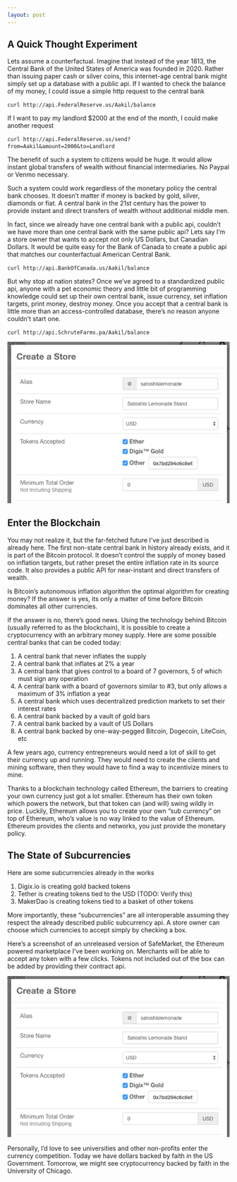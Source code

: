 ```yaml
---
layout: post
---
```


## A Quick Thought Experiment

Lets assume a counterfactual. Imagine that instead of the year 1813, the Central Bank of the United States of America was founded in 2020. Rather than issuing paper cash or silver coins, this internet-age central bank might simply set up a database with a public api. If I wanted to check the balance of my money, I could issue a simple http request to the central bank

    curl http://api.FederalReserve.us/Aakil/balance

If I want to pay my landlord $2000 at the end of the month, I could make another request

    curl http://api.FederalReserve.us/send?from=Aakil&amount=2000&to=Landlord

The benefit of such a system to citizens would be huge. It would allow instant global transfers of wealth without financial intermediaries. No Paypal or Venmo necessary.

Such a system could work regardless of the monetary policy the central bank chooses. It doesn’t matter if money is backed by gold, silver, diamonds or fiat. A central bank in the 21st century has the power to provide instant and direct transfers of wealth without additional middle men.

In fact, since we already have one central bank with a public api, couldn’t we have more than one central bank with the same public api? Lets say I’m a store owner that wants to accept not only US Dollars, but Canadian Dollars. It would be quite easy for the Bank of Canada to create a public api that matches our counterfactual American Central Bank.

    curl http://api.BankOfCanada.us/Aakil/balance

But why stop at nation states? Once we’ve agreed to a standardized public api, anyone with a pet economic theory and little bit of programming knowledge could set up their own central bank, issue currency, set inflation targets, print money, destroy money. Once you accept that a central bank is little more than an access-controlled database, there’s no reason anyone couldn't start one.

    curl http://api.SchruteFarms.pa/Aakil/balance

![Currency Competition in SafeMarket](/assets/images/currency/screenshot.png)

## Enter the Blockchain

You may not realize it, but the far-fetched future I’ve just described is already here. The first non-state central bank in history already exists, and it is part of the Bitcoin protocol. It doesn’t control the supply of money based on inflation targets, but rather preset the entire inflation rate in its source code. It also provides a public API for near-instant and direct transfers of wealth.

Is Bitcoin’s autonomous inflation algorithm the optimal algorithm for creating money? If the answer is yes, its only a matter of time before Bitcoin dominates all other currencies.

If the answer is no, there’s good news. Using the technology behind Bitcoin (usually referred to as the blockchain), it is possible to create a cryptocurrency with an arbitrary money supply. Here are some possible central banks that can be coded today:

1. A central bank that never inflates the supply
2. A central bank that inflates at 2% a year
3. A central bank that gives control to a board of 7 governors, 5 of which must sign any operation
4. A central bank with a board of governors similar to #3, but  only allows a maximum of 3% inflation a year
5. A central bank which uses decentralized prediction markets to set their interest rates
6. A central bank backed by a vault of gold bars
7. A central bank backed by a vault of US Dollars
7. A central bank backed by one-way-pegged Bitcoin, Dogecoin, LiteCoin, etc

A few years ago, currency entrepreneurs would need a lot of skill to get their currency up and running. They would need to create the clients and mining software, then they would have to find a way to incentivize miners to mine.

Thanks to a blockchain technology called Ethereum, the barriers to creating your own currency just got a lot smaller. Ethereum has their own token which powers the network, but that token can (and will) swing wildly in price. Luckily, Ethereum allows you to create your own “sub currency” on top of Ethereum, who’s value is no way linked to the value of Ethereum. Ethereum provides the clients and networks, you just provide the monetary policy.

## The State of Subcurrencies

Here are some subcurrencies already in the works

1. Digix.io is creating gold backed tokens
2. Tether is creating tokens tied to the USD (TODO: Verify this)
3. MakerDao is creating tokens tied to a basket of other tokens

More importantly, these “subcurrencies” are all interoperable assuming they respect the already described public subcurrency api. A store owner can choose which currencies to accept simply by checking a box.

Here’s a screenshot of an unreleased version of SafeMarket, the Ethereum powered marketplace I’ve been working on. Merchants will be able to accept any token with a few clicks. Tokens not included out of the box can be added by providing their contract api.

![Currency Competition in SafeMarket](/assets/images/currency/screenshot.png)

Personally, I’d love to see universities and other non-profits enter the currency competition. Today we have dollars backed by faith in the US Government. Tomorrow, we might see cryptocurrency backed by faith in the University of Chicago.